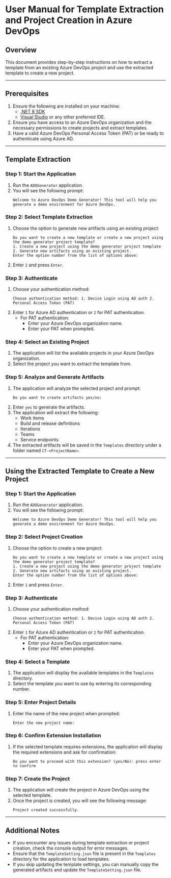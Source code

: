 # User Manual for Template Extraction and Project Creation in Azure DevOps

## Overview

This document provides step-by-step instructions on how to extract a template from an existing Azure DevOps project and use the extracted template to create a new project.

---

## Prerequisites

1. Ensure the following are installed on your machine:
   - [.NET 8 SDK](https://dotnet.microsoft.com/download/dotnet/8.0)
   - [Visual Studio](https://visualstudio.microsoft.com/) or any other preferred IDE.
2. Ensure you have access to an Azure DevOps organization and the necessary permissions to create projects and extract templates.
3. Have a valid Azure DevOps Personal Access Token (PAT) or be ready to authenticate using Azure AD.

---

## Template Extraction

### Step 1: Start the Application
1. Run the `ADOGenerator` application.
2. You will see the following prompt:
   ```
   Welcome to Azure DevOps Demo Generator! This tool will help you generate a demo environment for Azure DevOps.
   ```

### Step 2: Select Template Extraction
1. Choose the option to generate new artifacts using an existing project:
   ```
   Do you want to create a new template or create a new project using the demo generator project template?
   1. Create a new project using the demo generator project template
   2. Generate new artifacts using an existing project.
   Enter the option number from the list of options above:
   ```
2. Enter `2` and press `Enter`.

### Step 3: Authenticate
1. Choose your authentication method:
   ```
   Choose authentication method: 1. Device Login using AD auth 2. Personal Access Token (PAT)
   ```
2. Enter `1` for Azure AD authentication or `2` for PAT authentication.
   - For PAT authentication:
     - Enter your Azure DevOps organization name.
     - Enter your PAT when prompted.

### Step 4: Select an Existing Project
1. The application will list the available projects in your Azure DevOps organization.
2. Select the project you want to extract the template from.

### Step 5: Analyze and Generate Artifacts
1. The application will analyze the selected project and prompt:
   ```
   Do you want to create artifacts yes/no:
   ```
2. Enter `yes` to generate the artifacts.
3. The application will extract the following:
   - Work items
   - Build and release definitions
   - Iterations
   - Teams
   - Service endpoints
4. The extracted artifacts will be saved in the `Templates` directory under a folder named `CT-<ProjectName>`.

---

## Using the Extracted Template to Create a New Project

### Step 1: Start the Application
1. Run the `ADOGenerator` application.
2. You will see the following prompt:
   ```
   Welcome to Azure DevOps Demo Generator! This tool will help you generate a demo environment for Azure DevOps.
   ```

### Step 2: Select Project Creation
1. Choose the option to create a new project:
   ```
   Do you want to create a new template or create a new project using the demo generator project template?
   1. Create a new project using the demo generator project template
   2. Generate new artifacts using an existing project.
   Enter the option number from the list of options above:
   ```
2. Enter `1` and press `Enter`.

### Step 3: Authenticate
1. Choose your authentication method:
   ```
   Choose authentication method: 1. Device Login using AD auth 2. Personal Access Token (PAT)
   ```
2. Enter `1` for Azure AD authentication or `2` for PAT authentication.
   - For PAT authentication:
     - Enter your Azure DevOps organization name.
     - Enter your PAT when prompted.

### Step 4: Select a Template
1. The application will display the available templates in the `Templates` directory.
2. Select the template you want to use by entering its corresponding number.

### Step 5: Enter Project Details
1. Enter the name of the new project when prompted:
   ```
   Enter the new project name:
   ```

### Step 6: Confirm Extension Installation
1. If the selected template requires extensions, the application will display the required extensions and ask for confirmation:
   ```
   Do you want to proceed with this extension? (yes/No): press enter to confirm
   ```

### Step 7: Create the Project
1. The application will create the project in Azure DevOps using the selected template.
2. Once the project is created, you will see the following message:
   ```
   Project created successfully.
   ```

---

## Additional Notes

- If you encounter any issues during template extraction or project creation, check the console output for error messages.
- Ensure that the `TemplateSetting.json` file is present in the `Templates` directory for the application to load templates.
- If you skip updating the template settings, you can manually copy the generated artifacts and update the `TemplateSetting.json` file.
